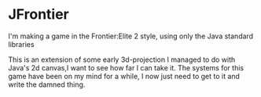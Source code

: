 JFrontier
========

I'm making a game in the Frontier:Elite 2 style, using only the Java standard libraries

This is an extension of some early 3d-projection I managed to do with Java's 2d canvas,I want to see how far I can take it. The systems for this game have been on my mind for a while, I now just need to get to it and write the damned thing.
